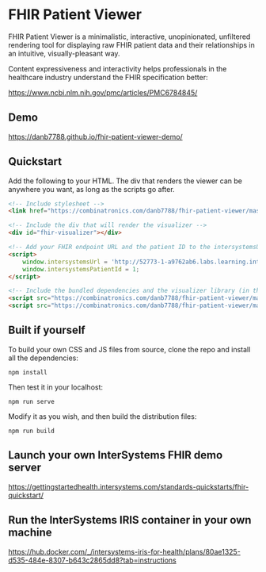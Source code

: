 # FHIR Patient Viewer

FHIR Patient Viewer is a minimalistic, interactive, unopinionated, unfiltered rendering 
tool for displaying raw FHIR patient data and their relationships in an intuitive,
visually-pleasant way.

Content expressiveness and interactivity helps professionals in the healthcare 
industry understand the FHIR specification better:

https://www.ncbi.nlm.nih.gov/pmc/articles/PMC6784845/

## Demo

https://danb7788.github.io/fhir-patient-viewer-demo/

## Quickstart
Add the following to your HTML. The div that renders the viewer can be anywhere you want, as long 
as the scripts go after.
```html
<!-- Include stylesheet -->
<link href="https://combinatronics.com/danb7788/fhir-patient-viewer/master/dist/css/fhir-patient-viewer.css" rel="stylesheet" />

<!-- Include the div that will render the visualizer -->
<div id="fhir-visualizer"></div>

<!-- Add your FHIR endpoint URL and the patient ID to the intersystemsUrl global object -->
<script>
    window.intersystemsUrl = 'http://52773-1-a9762ab6.labs.learning.intersystems.com/csp/healthshare/fhirserver/fhir/r4/';
    window.intersystemsPatientId = 1;
</script>

<!-- Include the bundled dependencies and the visualizer library (in that order) -->
<script src="https://combinatronics.com/danb7788/fhir-patient-viewer/master/dist/js/fhir-patient-viewer-dependencies.js"></script>
<script src="https://combinatronics.com/danb7788/fhir-patient-viewer/master/dist/js/fhir-patient-viewer.js"></script>
```

## Built if yourself
To build your own CSS and JS files from source, clone the repo and install all the dependencies:
```
npm install
```
Then test it in your localhost:
```
npm run serve
```
Modify it as you wish, and then build the distribution files:
```
npm run build
```
## Launch your own InterSystems FHIR demo server

https://gettingstartedhealth.intersystems.com/standards-quickstarts/fhir-quickstart/

## Run the InterSystems IRIS container in your own machine

https://hub.docker.com/_/intersystems-iris-for-health/plans/80ae1325-d535-484e-8307-b643c2865dd8?tab=instructions

